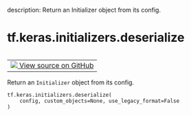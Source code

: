 description: Return an Initializer object from its config.

<div itemscope itemtype="http://developers.google.com/ReferenceObject">
<meta itemprop="name" content="tf.keras.initializers.deserialize" />
<meta itemprop="path" content="Stable" />
</div>

# tf.keras.initializers.deserialize

<!-- Insert buttons and diff -->

<table class="tfo-notebook-buttons tfo-api nocontent" align="left">
<td>
  <a target="_blank" href="https://github.com/keras-team/keras/tree/v2.15.0/keras/initializers/__init__.py#L156-L173">
    <img src="https://www.tensorflow.org/images/GitHub-Mark-32px.png" />
    View source on GitHub
  </a>
</td>
</table>



Return an `Initializer` object from its config.


<pre class="devsite-click-to-copy prettyprint lang-py tfo-signature-link">
<code>tf.keras.initializers.deserialize(
    config, custom_objects=None, use_legacy_format=False
)
</code></pre>



<!-- Placeholder for "Used in" -->
